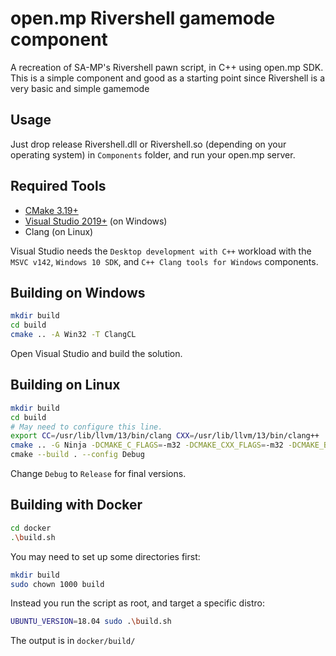 # open.mp Rivershell gamemode component
A recreation of SA-MP's Rivershell pawn script, in C++ using open.mp SDK.  
This is a simple component and good as a starting point since Rivershell is a very basic and simple gamemode

## Usage

Just drop release Rivershell.dll or Rivershell.so (depending on your operating system) in `Components` folder, and run your open.mp server.

## Required Tools

* [CMake 3.19+](https://cmake.org/)
* [Visual Studio 2019+](https://www.visualstudio.com/) (on Windows)
* Clang (on Linux)

Visual Studio needs the `Desktop development with C++` workload with the `MSVC v142`, `Windows 10 SDK`, and `C++ Clang tools for Windows` components.

## Building on Windows

```bash
mkdir build
cd build
cmake .. -A Win32 -T ClangCL
```

Open Visual Studio and build the solution.

## Building on Linux

```bash
mkdir build
cd build
# May need to configure this line.
export CC=/usr/lib/llvm/13/bin/clang CXX=/usr/lib/llvm/13/bin/clang++
cmake .. -G Ninja -DCMAKE_C_FLAGS=-m32 -DCMAKE_CXX_FLAGS=-m32 -DCMAKE_BUILD_TYPE=Debug \
cmake --build . --config Debug
```

Change `Debug` to `Release` for final versions.

## Building with Docker

```bash
cd docker
.\build.sh
```

You may need to set up some directories first:

```bash
mkdir build
sudo chown 1000 build
```

Instead you run the script as root, and target a specific distro:

```bash
UBUNTU_VERSION=18.04 sudo .\build.sh
```

The output is in `docker/build/`

